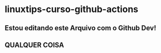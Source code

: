 # linuxtips-curso-github-actions


## Estou editando este Arquivo com o Github Dev!

## QUALQUER COISA